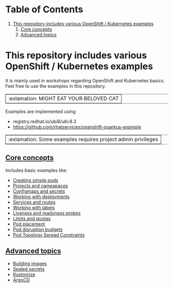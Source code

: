 
# Table of Contents

1.  [This repository includes various OpenShift / Kubernetes examples](#org66999f0)
    1.  [Core concepts](#org0365fc1)
    2.  [Advanced topics](#org0615f9d)


<a id="org66999f0"></a>

# This repository includes various OpenShift / Kubernetes examples

It is mainly used in workshops regarding OpenShift and Kubernetes
basics. Feel free to use the examples in this repository.

<table border="2" cellspacing="0" cellpadding="6" rules="groups" frame="hsides">


<colgroup>
<col  class="org-left" />
</colgroup>
<tbody>
<tr>
<td class="org-left">:exlamation: MIGHT EAT YOUR BELOVED CAT</td>
</tr>
</tbody>
</table>

Examples are implemented using

-   registry.redhat.io/ubi8/ubi:8.3
-   <https://github.com/rhatservices/openshift-quarkus-example>

<table border="2" cellspacing="0" cellpadding="6" rules="groups" frame="hsides">


<colgroup>
<col  class="org-left" />
</colgroup>
<tbody>
<tr>
<td class="org-left">:exlamation: Some examples requires project admin privileges</td>
</tr>
</tbody>
</table>


<a id="org0365fc1"></a>

## [Core concepts](core-concepts/)

Includes basic examples like:

-   [Creating simple pods](core-concepts/01_simple-pod/)
-   [Projects and namespaces](core-concepts/02_projects_namespaces/)
-   [Configmaps and secrets](core-concepts/03_configmaps-secrets/)
-   [Working with deployments](core-concepts/04_deployments/)
-   [Services and routes](core-concepts/05_services_routes/)
-   [Working with labels](core-concepts/06_labels/)
-   [Liveness and readyness probes](core-concepts/07_probes/)
-   [Limits and quotas](core-concepts/08_limits_quotas/)
-   [Pod placement](core-concepts/09_pod-placement)
-   [Pod disruption budgets](core-concepts/10_pod_disruption_budget/)
-   [Pod Topology Spread Constraints](core-concepts/11_pod_topology_spread_constraints/)


<a id="org0615f9d"></a>

## [Advanced topics](advanced-concepts/)

-   [Building images](advanced-concepts/01_building)
-   [Sealed secrets](advanced-concepts/02_sealed_secrets/)
-   [Kustomize](advanced-concepts/03_kustomize/)
-   [ArgoCD](advanced-concepts/04_argocd)
